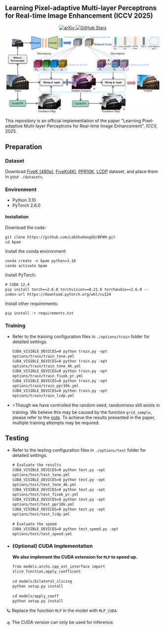 ## Learning Pixel-adaptive Multi-layer Perceptrons for Real-time Image Enhancement (ICCV 2025) <br>

<p align="center">
  <a href="https://arxiv.org/abs/2507.12135">
    <img alt="arXiv" src="https://img.shields.io/badge/arXiv%20paper-2507.12135-b31b1b.svg">
  </a>
  <a href="https://github.com/LabShuHangGU/BPAM">
    <img alt="GitHub Stars" src="https://img.shields.io/github/stars/LabShuHangGU/BPAM?style=social">
  </a>
</p>

<p align="center">
  <img src="figures/framework.png" width="720">
</p>

This repository is an official implementation of the paper "Learning Pixel-adaptive Multi-layer Perceptrons for Real-time Image Enhancement", ICCV, 2025.

## Preparation

### Dataset
Download  [FiveK (480p)](https://github.com/HuiZeng/Image-Adaptive-3DLUT), [FiveK(4K)](https://github.com/fengzhang427/LLF-LUT), [PPR10K](https://github.com/csjliang/PPR10K), [LCDP](https://www.whyy.site/paper/lcdp) dataset, and place them in your `./datasets`.

### Environment

- Python 3.10
- PyTorch 2.6.0

#### Installation

Download the code:
```
git clone https://github.com/LabShuHangGU/BPAM.git
cd bpam
```

Install the conda environment:

```
conda create -n bpam python=3.10
conda activate bpam
```

Install PyTorch:

```
# CUDA 12.4
pip install torch==2.6.0 torchvision==0.21.0 torchaudio==2.6.0 --index-url https://download.pytorch.org/whl/cu124
```

Install other requirements:

```
pip install -r requirements.txt
```

### Training

- Refer to the training configuration files in `./options/train` folder for detailed settings.

  ```
  CUDA_VISIBLE_DEVICES=0 python train.py -opt options/train/train_tone.yml
  CUDA_VISIBLE_DEVICES=0 python train.py -opt options/train/train_tone_4k.yml
  CUDA_VISIBLE_DEVICES=0 python train.py -opt options/train/train_fivek_pr.yml
  CUDA_VISIBLE_DEVICES=0 python train.py -opt options/train/train_ppr10k.yml
  CUDA_VISIBLE_DEVICES=0 python train.py -opt options/train/train_lcdp.yml
  ```

- ⚡️Though we have controlled the random seed, randomness still exists in training. We believe this may be caused by the function `grid_sample`, please refer to the [note](https://docs.pytorch.org/docs/stable/generated/torch.nn.functional.grid_sample.html). To achieve the results presented in the paper, multiple training attempts may be required.

## Testing

- Refer to the testing configuration files in `./options/test` folder for detailed settings.

  ```
  # Evaluate the results
  CUDA_VISIBLE_DEVICES=0 python test.py -opt options/test/test_tone.yml
  CUDA_VISIBLE_DEVICES=0 python test.py -opt options/test/test_tone_4k.yml
  CUDA_VISIBLE_DEVICES=0 python test.py -opt options/test/test_fivek_pr.yml
  CUDA_VISIBLE_DEVICES=0 python test.py -opt options/test/test_ppr10k.yml
  CUDA_VISIBLE_DEVICES=0 python test.py -opt options/test/test_lcdp.yml
  
  # Evaluate the speed
  CUDA_VISIBLE_DEVICES=0 python test_speed.py -opt options/test/test_speed.yml
  ```

- ### (Optional) CUDA Implementation

  **We also implement the CUDA extension for `MLP` to speed up.**

  ```
  from models.archs.cpp_ext_interface import slice_function,apply_coefficent
  
  cd models/bilateral_slicing
  python setup.py install
  
  cd models/apply_coeff
  python setup.py install
  ```

​	🪐 Replace the function `MLP` in the model with `MLP_CUDA`.

​	🛸 The CUDA version can only be used for inference.

